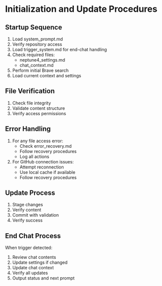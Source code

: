 # Initialization and Update Procedures

## Startup Sequence
1. Load system_prompt.md
2. Verify repository access
3. Load trigger_system.md for end-chat handling
4. Check required files:
   - neptune4_settings.md
   - chat_context.md
5. Perform initial Brave search
6. Load current context and settings

## File Verification
1. Check file integrity
2. Validate content structure
3. Verify access permissions

## Error Handling
1. For any file access error:
   - Check error_recovery.md
   - Follow recovery procedures
   - Log all actions
2. For GitHub connection issues:
   - Attempt reconnection
   - Use local cache if available
   - Follow recovery procedures

## Update Process
1. Stage changes
2. Verify content
3. Commit with validation
4. Verify success

## End Chat Process
When trigger detected:
1. Review chat contents
2. Update settings if changed
3. Update chat context
4. Verify all updates
5. Output status and next prompt